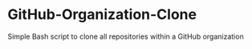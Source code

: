 # GitHub-Organization-Clone
Simple Bash script to clone all repositories within a GitHub organization
